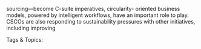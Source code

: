 sourcing—become C-suite imperatives, circularity-
oriented business models, powered by intelligent 
workflows, have an important role to play.
CSCOs are also responding to sustainability 
pressures with other initiatives, including improving 

   Tags & Topics:
   